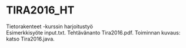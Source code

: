 # TIRA2016_HT
Tietorakenteet -kurssin harjoitustyö\
Esimerkkisyöte input.txt. Tehtävänanto Tira2016.pdf. Toiminnan kuvaus: katso Tira2016.java.
